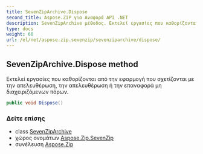 ```yaml
---
title: SevenZipArchive.Dispose
second_title: Aspose.ZIP για Αναφορά API .NET
description: SevenZipArchive μέθοδος. Εκτελεί εργασίες που καθορίζονται από την εφαρμογή που σχετίζονται με την απελευθέρωση την απελευθέρωση ή την επαναφορά μη διαχειριζόμενων πόρων.
type: docs
weight: 60
url: /el/net/aspose.zip.sevenzip/sevenziparchive/dispose/
---
```

## SevenZipArchive.Dispose method

Εκτελεί εργασίες που καθορίζονται από την εφαρμογή που σχετίζονται με την απελευθέρωση, την απελευθέρωση ή την επαναφορά μη διαχειριζόμενων πόρων.

```csharp
public void Dispose()
```

### Δείτε επίσης

* class [SevenZipArchive](../)
* χώρος ονομάτων [Aspose.Zip.SevenZip](../../sevenziparchive/)
* συνέλευση [Aspose.Zip](../../../)


